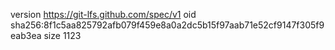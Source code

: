 version https://git-lfs.github.com/spec/v1
oid sha256:8f1c5aa825792afb079f459e8a0a2dc5b15f97aab71e52cf9147f305f9eab3ea
size 1123
